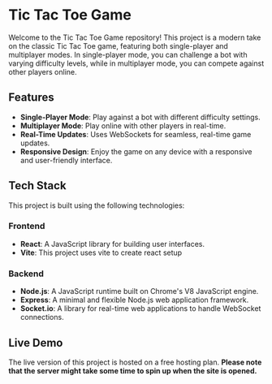 # Tic Tac Toe Game

Welcome to the Tic Tac Toe Game repository! This project is a modern take on the classic Tic Tac Toe game, featuring both single-player and multiplayer modes. In single-player mode, you can challenge a bot with varying difficulty levels, while in multiplayer mode, you can compete against other players online.

## Features

- **Single-Player Mode**: Play against a bot with different difficulty settings.
- **Multiplayer Mode**: Play online with other players in real-time.
- **Real-Time Updates**: Uses WebSockets for seamless, real-time game updates.
- **Responsive Design**: Enjoy the game on any device with a responsive and user-friendly interface.

## Tech Stack

This project is built using the following technologies:

### Frontend
- **React**: A JavaScript library for building user interfaces.
- **Vite**: This project uses vite to create react setup
### Backend
- **Node.js**: A JavaScript runtime built on Chrome's V8 JavaScript engine.
- **Express**: A minimal and flexible Node.js web application framework.
- **Socket.io**: A library for real-time web applications to handle WebSocket connections.

## Live Demo
The live version of this project is hosted on a free hosting plan. **Please note that the server might take some time to spin up when the site is opened.**
